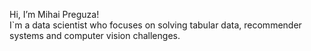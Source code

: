 Hi, I’m Mihai Preguza!
<br>
I`m a data scientist who focuses on solving tabular data, recommender systems and computer vision challenges. 
<!---
preguza/preguza is a ✨ special ✨ repository because its `README.md` (this file) appears on your GitHub profile.
You can click the Preview link to take a look at your changes.
--->
